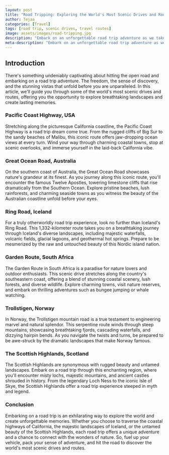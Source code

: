 ```yaml
---
layout: post
title: "Road Tripping: Exploring the World's Most Scenic Drives and Routes"
author: Tejaa
categories: [Travel]
tags: [road trip, scenic drives, travel routes]
image: assets/images/road-tripping.jpg
description: "Embark on an unforgettable road trip adventure as we take you on a journey through the world's most scenic drives and routes. From breathtaking coastal roads to winding mountain passes, these routes offer awe-inspiring views and endless exploration."
meta-description: "Embark on an unforgettable road trip adventure as we take you on a journey through the world's most scenic drives and routes. From breathtaking coastal roads to winding mountain passes, these routes offer awe-inspiring views and endless exploration."
---
```


## Introduction

There's something undeniably captivating about hitting the open road and embarking on a road trip adventure. The freedom, the sense of discovery, and the stunning vistas that unfold before you are unparalleled. In this article, we'll guide you through some of the world's most scenic drives and routes, offering you the opportunity to explore breathtaking landscapes and create lasting memories.

### Pacific Coast Highway, USA

Stretching along the picturesque California coastline, the Pacific Coast Highway is a road trip dream come true. From the rugged cliffs of Big Sur to the sandy beaches of Malibu, this iconic route offers jaw-dropping ocean views at every turn. Wind your way through charming coastal towns, stop at scenic overlooks, and immerse yourself in the laid-back California vibe.

### Great Ocean Road, Australia

On the southern coast of Australia, the Great Ocean Road showcases nature's grandeur at its finest. As you journey along this iconic route, you'll encounter the famous Twelve Apostles, towering limestone cliffs that rise dramatically from the Southern Ocean. Explore pristine beaches, lush rainforests, and charming seaside towns as you witness the beauty of the Australian coastline unfold before your eyes.

### Ring Road, Iceland

For a truly otherworldly road trip experience, look no further than Iceland's Ring Road. This 1,332-kilometer route takes you on a breathtaking journey through Iceland's diverse landscapes, including majestic waterfalls, volcanic fields, glacial lagoons, and geothermal hot springs. Prepare to be mesmerized by the raw and untouched beauty of this Nordic island nation.

### Garden Route, South Africa

The Garden Route in South Africa is a paradise for nature lovers and outdoor enthusiasts. This scenic drive stretches along the country's southeastern coast, offering a blend of stunning coastal scenery, lush forests, and diverse wildlife. Explore charming towns, visit nature reserves, and embark on thrilling adventures such as bungee jumping or whale watching.

### Trollstigen, Norway

In Norway, the Trollstigen mountain road is a true testament to engineering marvel and natural splendor. This serpentine route winds through steep mountains, showcasing breathtaking fjords, cascading waterfalls, and dizzying hairpin bends. As you navigate the twists and turns, be prepared to be awe-struck by the dramatic landscapes that make Norway famous.

### The Scottish Highlands, Scotland

The Scottish Highlands are synonymous with rugged beauty and untamed landscapes. Embark on a road trip through this enchanting region, where you'll encounter misty lochs, majestic mountains, and ancient castles shrouded in history. From the legendary Loch Ness to the iconic Isle of Skye, the Scottish Highlands offer a road trip experience steeped in myth and legend.

### Conclusion

Embarking on a road trip is an exhilarating way to explore the world and create unforgettable memories. Whether you choose to traverse the coastal highways of California, the majestic landscapes of Iceland, or the untamed beauty of the Scottish Highlands, each road trip offers a unique adventure and a chance to connect with the wonders of nature. So, fuel up your vehicle, pack your sense of adventure, and hit the road to discover the world's most scenic drives and routes.

